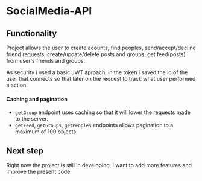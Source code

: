 # SocialMedia-API
## Functionality
Project allows the user to create acounts, find peoples, send/accept/decline friend requests, create/update/delete posts and groups, get feed(posts) from user's friends and groups.

As security i used a basic JWT aproach, in the token i saved the id of the user that connects so that later on the request to track what user performed a action.
#### Caching and pagination
  - `getGroup` endpoint uses caching so that it will lower the requests made to the server.
  - `getFeed`, `getGroups`, `getPeoples` endpoints allows pagination to a maximum of 100 objects.

## Next step
Right now the project is still in developing, i want to add more features and improve the present code.
